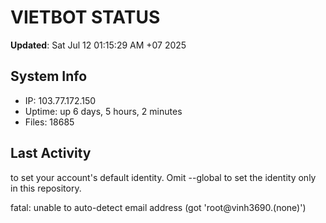 # VIETBOT STATUS
**Updated**: Sat Jul 12 01:15:29 AM +07 2025

## System Info
- IP: 103.77.172.150
- Uptime: up 6 days, 5 hours, 2 minutes
- Files: 18685

## Last Activity

to set your account's default identity.
Omit --global to set the identity only in this repository.

fatal: unable to auto-detect email address (got 'root@vinh3690.(none)')
